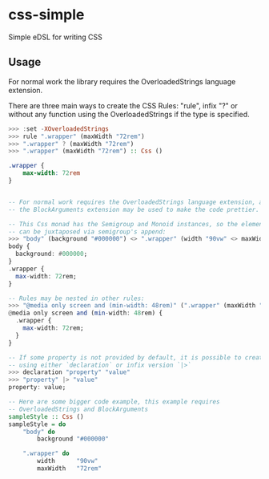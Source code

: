 # css-simple
Simple eDSL for writing CSS

## Usage

For normal work the library requires the OverloadedStrings language extension.

There are three main ways to create the CSS Rules: "rule", infix "?" or
without any function using the OverloadedStrings if the type is specified.
```haskell
>>> :set -XOverloadedStrings
>>> rule ".wrapper" (maxWidth "72rem")
>>> ".wrapper" ? (maxWidth "72rem")
>>> ".wrapper" (maxWidth "72rem") :: Css ()
```

```css
.wrapper {
    max-width: 72rem
}
```

```haskell

-- For normal work requires the OverloadedStrings language extension, and
-- the BlockArguments extension may be used to make the code prettier.

-- This Css monad has the Semigroup and Monoid instances, so the elements
-- can be juxtaposed via semigroup's append:
>>> "body" (background "#000000") <> ".wrapper" (width "90vw" <> maxWidth "72rem") :: Css ()
body {
  background: #000000;
}
.wrapper {
  max-width: 72rem;
}

-- Rules may be nested in other rules:
>>> "@media only screen and (min-width: 48rem)" (".wrapper" (maxWidth "72rem")) :: Css ()
@media only screen and (min-width: 48rem) {
  .wrapper {
    max-width: 72rem;
  }
}

-- If some property is not provided by default, it is possible to create a new
-- using either `declaration` or infix version `|>`
>>> declaration "property" "value"
>>> "property" |> "value"
property: value;

-- Here are some bigger code example, this example requires 
-- OverloadedStrings and BlockArguments
sampleStyle :: Css ()
sampleStyle = do
    "body" do
        background "#000000"

    ".wrapper" do
        width      "90vw"
        maxWidth   "72rem"

```
